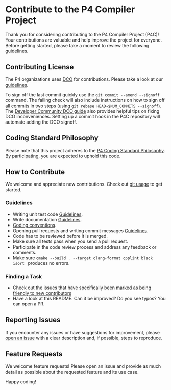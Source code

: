 <!--!
\page contribute Contribute to the P4 Compiler Project                                                                      
-->
<!-- 
Documentation Inclusion:
This README is integrated as a standalone page in the P4 compiler documentation.

Refer to the full page here: [Contribute to the P4 Compiler Project](https://p4lang.github.io/p4c/contribute.html)
-->
<!--!
\internal
-->
# Contribute to the P4 Compiler Project
<!--!
\endinternal
-->
<!--!
[TOC]
-->
Thank you for considering contributing to the P4 Compiler Project (P4C)! Your contributions are valuable and help improve the project for everyone. Before getting started, please take a moment to review the following guidelines.

## Contributing License
The P4 organizations uses [DCO](https://en.wikipedia.org/wiki/Developer_Certificate_of_Origin) for contributions. Please take a look at our [guidelines](https://github.com/p4lang/governance/wiki/P4-DCO-Guidelines).

To sign off the last commit quickly use the `git commit --amend --signoff` command. The failing check will also include instructions on how to sign off all commits in two steps (using `git rebase HEAD~$NUM_COMMITS --signoff`). The [Developer Community DCO guide](https://github.com/src-d/guide/blob/master/developer-community/fix-DCO.md#dco-is-missing) also provides helpful tips on fixing DCO inconveniences. Setting up a commit hook in the P4C repository will automate adding the DCO signoff.

## Coding Standard Philosophy

Please note that this project adheres to the [P4 Coding Standard Philosophy](docs/CodingStandardPhilosophy.md). By participating, you are expected to uphold this code. 

## How to Contribute
We welcome and appreciate new contributions. Check out [git usage](docs/README.md#git-usage) to get started.

### Guidelines 

* Writing unit test code [Guidelines](docs/README.md#adding-new-test-data).
* Write documentation [Guidelines](docs/README.md#writing-documentation).
* [Coding conventions](docs/README.md#coding-conventions).
* Opening pull requests and writing commit messages [Guidelines](docs/CodingStandardPhilosophy.md#Git-commits-and-pull-requests).
* Code has to be reviewed before it is merged.
* Make sure all tests pass when you send a pull request.
* Participate in the code review process and address any feedback or comments.
* Make sure `cmake --build . --target clang-format cpplint black isort
` produces no errors.

### Finding a Task
- Check out the issues that have specifically been [marked as being friendly to new contributors](https://github.com/p4lang/p4c/issues?q=is%3Aopen+is%3Aissue+label%3Agood-first-issue)
- Have a look at this README. Can it be improved? Do you see typos? You can open a PR.

## Reporting Issues
If you encounter any issues or have suggestions for improvement, please [open an issue](https://github.com/p4lang/p4c/issues) with a clear description and, if possible, steps to reproduce.

## Feature Requests
We welcome feature requests! Please open an issue and provide as much detail as possible about the requested feature and its use case.

Happy coding!

<!--! 
\include{doc} "../docs/CodingStandardPhilosophy.md" 
-->

